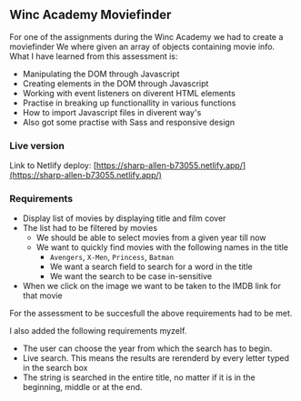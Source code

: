 ## Winc Academy Moviefinder
For one of the assignments during the Winc Academy we had to create a moviefinder
We where given an array of objects containing movie info.
What I have learned from this assessment is:
- Manipulating the DOM through Javascript
- Creating elements in the DOM through Javascript
- Working with event listeners on diverent HTML elements
- Practise in breaking up functionallity in various functions
- How to import Javascript files in diverent way's
- Also got some practise with Sass and responsive design
### Live version
Link to Netlify deploy:
[https://sharp-allen-b73055.netlify.app/](https://sharp-allen-b73055.netlify.app/)

### Requirements
- Display list of movies by displaying title and film cover
- The list had to be filtered by movies
  - We should be able to select movies from a given year till now
  - We want to quickly find movies with the following names in the title
    - ```Avengers```, ```X-Men```, ```Princess```, ```Batman```
    - We want a search field to search for a word in the title
    - We want the search to be case in-sensitive
- When we click on the image we want to be taken to the IMDB link for that movie

For the assessment to be succesfull the above requirements had to be met.

I also added the following requirements myzelf.
- The user can choose the year from which the search has to begin.
- Live search. This means the results are rerenderd by every letter typed in the search box
- The string is searched in the entire title, no matter if it is in the beginning, middle or at the end.
    

